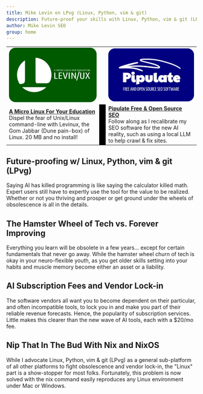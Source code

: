 ```yaml
---
title: Mike Levin on LPvg (Linux, Python, vim & git)
description: Future-proof your skills with Linux, Python, vim & git (LPvg) as I share with you timeless and love-worthy tools in tech and re-implement Levinux and Pipulate with NixOS and AI.
author: Mike Levin SEO
group: home
---
```


<table class="logos">
<tr>
<td class="hplg"><a href="https://levinux.com/"><img src="/assets/logo/Levinux.PNG" border=0 /></a></td>
<td> </td>
<td class="hplg"><a href="https://pipulate.com/"><img src="/assets/logo/Pipulate.PNG" border=0 /></a></td>
</tr>
<tr>

<td class="hptd"><b><a href="/levinux/">A Micro Linux For Your
Education</a></b><br />Dispel the fear of Unix/Linux command-line with Levinux,
the Gom Jabbar (Dune pain-box) of Linux. 20 MB and no install!</td>

<td style="background: black;">&nbsp;</td>

<td class="hptd"><b><a href="/pipulate/">Pipulate Free & Open Source
SEO</a></b><br />Follow along as I recalibrate my SEO software for the new AI
reality, such as using a local LLM to help crawl & fix sites.</td>

</tr>
</table>

## Future-proofing w/ Linux, Python, vim & git (LPvg)

Saying AI has killed programming is like saying the calculator killed math.
Expert users still have to expertly use the tool for the value to be realized.
Whether or not you thriving and prosper or get ground under the wheels of
obsolescence is all in the details.

## The Hamster Wheel of Tech vs. Forever Improving

Everything you learn will be obsolete in a few years... except for certain
fundamentals that never go away. While the hamster wheel churn of tech is okay
in your neuro-flexible youth, as you get older skills setting into your habits
and muscle memory become either an asset or a liability.

## AI Subscription Fees and Vendor Lock-in

The software vendors all want you to become dependent on their particular, and
often incompatible tools, to lock you in and make you part of their reliable
revenue forecasts. Hence, the popularity of subscription services. Little makes
this clearer than the new wave of AI tools, each with a $20/mo fee.

## Nip That In The Bud With Nix and NixOS

While I advocate Linux, Python, vim & git (LPvg) as a general sub-platform of
all other platforms to fight obsolescence and vendor lock-in, the "Linux" part
is a show-stopper for most folks. Fortunately, this problem is now solved with
the nix command easily reproduces any Linux environment under Mac or Windows.
